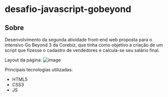 # desafio-javascript-gobeyond

## Sobre
Desenvolvimento da segunda atividade front-end web proposta para o intensivo Go Beyond 3 da Corebiz, que tinha como objetivo a criação de um script que fizesse o cadastro de vendedores e calcula-se seu salário final.

Layout da página:
![image](https://user-images.githubusercontent.com/62728505/133610681-ee2486e8-897b-44a9-af5a-59b46aade5de.png)

Principais tecnologias utilizadas:
 - HTML5
 - CSS3
 - JS
